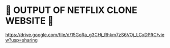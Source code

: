 # 💫 OUTPUT OF NETFLIX CLONE WEBSITE 💫

https://drive.google.com/file/d/15GoRa_g3CHj_Rhkm7zS6VOj_LCxDPftC/view?usp=sharing
